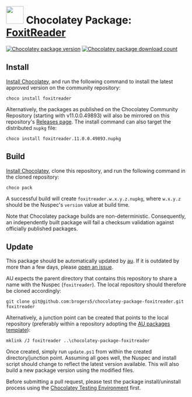 # <img src="https://cdn.jsdelivr.net/gh/brogers5/chocolatey-package-foxitreader@9c187bf10fdd40a24d833d10211baf0991de5f8f/FoxitReader.png" width="48" height="48"/> Chocolatey Package: [FoxitReader](https://community.chocolatey.org/packages/FoxitReader/)
[![Chocolatey package version](https://img.shields.io/chocolatey/v/foxitreader.svg)](https://community.chocolatey.org/packages/FoxitReader/)
[![Chocolatey package download count](https://img.shields.io/chocolatey/dt/foxitreader.svg)](https://community.chocolatey.org/packages/FoxitReader/)

## Install
[Install Chocolatey](https://chocolatey.org/install), and run the following command to install the latest approved version on the community repository:
```shell
choco install foxitreader
```

Alternatively, the packages as published on the Chocolatey Community Repository (starting with v11.0.0.49893) will also be mirrored on this repository's [Releases page](https://github.com/brogers5/chocolatey-package-foxitreader/releases). The install command can also target the distributed `nupkg` file:

```shell
choco install foxitreader.11.0.0.49893.nupkg
```

## Build
[Install Chocolatey](https://chocolatey.org/install), clone this repository, and run the following command in the cloned repository:
```shell
choco pack
```

A successful build will create `foxitreader.w.x.y.z.nupkg`, where `w.x.y.z` should be the Nuspec's `version` value at build time.

Note that Chocolatey package builds are non-deterministic. Consequently, an independently built package will fail a checksum validation against officially published packages.

## Update
This package should be automatically updated by [au](https://github.com/majkinetor/au). If it is outdated by more than a few days, please [open an issue](https://github.com/brogers5/chocolatey-package-foxitreader/issues).

AU expects the parent directory that contains this repository to share a name with the Nuspec (`foxitreader`). The local repository should therefore be cloned accordingly:
```shell
git clone git@github.com:brogers5/chocolatey-package-foxitreader.git foxitreader
```

Alternatively, a junction point can be created that points to the local repository (preferably within a repository adopting the [AU packages template](https://github.com/majkinetor/au-packages-template)):
```shell
mklink /J foxitreader ..\chocolatey-package-foxitreader
```

Once created, simply run `update.ps1` from within the created directory/junction point. Assuming all goes well, the Nuspec and install script should change to reflect the latest version available. This will also build a new package version using the modified files.

Before submitting a pull request, please test the package install/uninstall process using the [Chocolatey Testing Environment](https://github.com/chocolatey-community/chocolatey-test-environment) first.